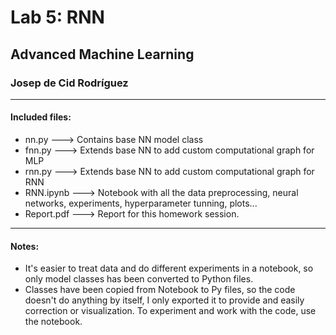 # Lab 5: RNN
## Advanced Machine Learning
### Josep de Cid Rodríguez
------
#### Included files:
- nn.py ---> Contains base NN model class
- fnn.py ---> Extends base NN to add custom computational graph for MLP
- rnn.py ---> Extends base NN to add custom computational graph for RNN
- RNN.ipynb ---> Notebook with all the data preprocessing, neural networks, experiments, hyperparameter tunning, plots...
- Report.pdf ---> Report for this homework session.
------
#### Notes:
- It's easier to treat data and do different experiments in a notebook, so only model classes has been converted to Python files.
- Classes have been copied from Notebook to Py files, so the code doesn't do anything by itself, I only exported it to provide and easily correction or visualization. To experiment and work with the code, use the notebook. 